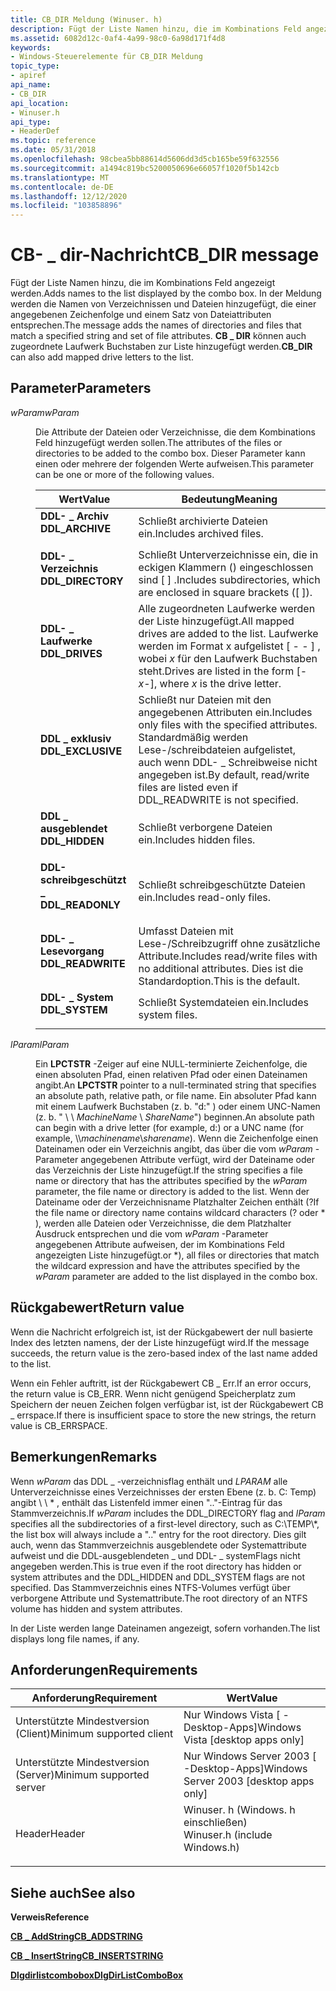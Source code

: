 ```yaml
---
title: CB_DIR Meldung (Winuser. h)
description: Fügt der Liste Namen hinzu, die im Kombinations Feld angezeigt werden. In der Meldung werden die Namen von Verzeichnissen und Dateien hinzugefügt, die einer angegebenen Zeichenfolge und einem Satz von Dateiattributen entsprechen. CB \_ dir kann auch zugeordnete Laufwerk Buchstaben zur Liste hinzufügen.
ms.assetid: 6082d12c-0af4-4a99-98c0-6a98d171f4d8
keywords:
- Windows-Steuerelemente für CB_DIR Meldung
topic_type:
- apiref
api_name:
- CB_DIR
api_location:
- Winuser.h
api_type:
- HeaderDef
ms.topic: reference
ms.date: 05/31/2018
ms.openlocfilehash: 98cbea5bb88614d5606dd3d5cb165be59f632556
ms.sourcegitcommit: a1494c819bc5200050696e66057f1020f5b142cb
ms.translationtype: MT
ms.contentlocale: de-DE
ms.lasthandoff: 12/12/2020
ms.locfileid: "103858896"
---
```

# <a name="cb_dir-message"></a><span data-ttu-id="e3119-106">CB- \_ dir-Nachricht</span><span class="sxs-lookup"><span data-stu-id="e3119-106">CB\_DIR message</span></span>

<span data-ttu-id="e3119-107">Fügt der Liste Namen hinzu, die im Kombinations Feld angezeigt werden.</span><span class="sxs-lookup"><span data-stu-id="e3119-107">Adds names to the list displayed by the combo box.</span></span> <span data-ttu-id="e3119-108">In der Meldung werden die Namen von Verzeichnissen und Dateien hinzugefügt, die einer angegebenen Zeichenfolge und einem Satz von Dateiattributen entsprechen.</span><span class="sxs-lookup"><span data-stu-id="e3119-108">The message adds the names of directories and files that match a specified string and set of file attributes.</span></span> <span data-ttu-id="e3119-109">**CB \_ DIR** können auch zugeordnete Laufwerk Buchstaben zur Liste hinzugefügt werden.</span><span class="sxs-lookup"><span data-stu-id="e3119-109">**CB\_DIR** can also add mapped drive letters to the list.</span></span>

## <a name="parameters"></a><span data-ttu-id="e3119-110">Parameter</span><span class="sxs-lookup"><span data-stu-id="e3119-110">Parameters</span></span>

<dl> <dt>

<span data-ttu-id="e3119-111">*wParam*</span><span class="sxs-lookup"><span data-stu-id="e3119-111">*wParam*</span></span> 
</dt> <dd>

<span data-ttu-id="e3119-112">Die Attribute der Dateien oder Verzeichnisse, die dem Kombinations Feld hinzugefügt werden sollen.</span><span class="sxs-lookup"><span data-stu-id="e3119-112">The attributes of the files or directories to be added to the combo box.</span></span> <span data-ttu-id="e3119-113">Dieser Parameter kann einen oder mehrere der folgenden Werte aufweisen.</span><span class="sxs-lookup"><span data-stu-id="e3119-113">This parameter can be one or more of the following values.</span></span>



| <span data-ttu-id="e3119-114">Wert</span><span class="sxs-lookup"><span data-stu-id="e3119-114">Value</span></span>                                                                                                                                                         | <span data-ttu-id="e3119-115">Bedeutung</span><span class="sxs-lookup"><span data-stu-id="e3119-115">Meaning</span></span>                                                                                                                                        |
|---------------------------------------------------------------------------------------------------------------------------------------------------------------|------------------------------------------------------------------------------------------------------------------------------------------------|
| <span id="DDL_ARCHIVE"></span><span id="ddl_archive"></span><dl> <span data-ttu-id="e3119-116"><dt>**DDL- \_ Archiv**</dt></span><span class="sxs-lookup"><span data-stu-id="e3119-116"><dt>**DDL\_ARCHIVE**</dt></span></span> </dl>       | <span data-ttu-id="e3119-117">Schließt archivierte Dateien ein.</span><span class="sxs-lookup"><span data-stu-id="e3119-117">Includes archived files.</span></span><br/>                                                                                                            |
| <span id="DDL_DIRECTORY"></span><span id="ddl_directory"></span><dl> <span data-ttu-id="e3119-118"><dt>**DDL- \_ Verzeichnis**</dt></span><span class="sxs-lookup"><span data-stu-id="e3119-118"><dt>**DDL\_DIRECTORY**</dt></span></span> </dl> | <span data-ttu-id="e3119-119">Schließt Unterverzeichnisse ein, die in eckigen Klammern () eingeschlossen sind \[ \] .</span><span class="sxs-lookup"><span data-stu-id="e3119-119">Includes subdirectories, which are enclosed in square brackets (\[ \]).</span></span><br/>                                                             |
| <span id="DDL_DRIVES"></span><span id="ddl_drives"></span><dl> <span data-ttu-id="e3119-120"><dt>**DDL- \_ Laufwerke**</dt></span><span class="sxs-lookup"><span data-stu-id="e3119-120"><dt>**DDL\_DRIVES**</dt></span></span> </dl>          | <span data-ttu-id="e3119-121">Alle zugeordneten Laufwerke werden der Liste hinzugefügt.</span><span class="sxs-lookup"><span data-stu-id="e3119-121">All mapped drives are added to the list.</span></span> <span data-ttu-id="e3119-122">Laufwerke werden im Format x aufgelistet \[ -  - \] , wobei *x* für den Laufwerk Buchstaben steht.</span><span class="sxs-lookup"><span data-stu-id="e3119-122">Drives are listed in the form \[-*x*-\], where *x* is the drive letter.</span></span><br/>                    |
| <span id="DDL_EXCLUSIVE"></span><span id="ddl_exclusive"></span><dl> <span data-ttu-id="e3119-123"><dt>**DDL \_ exklusiv**</dt></span><span class="sxs-lookup"><span data-stu-id="e3119-123"><dt>**DDL\_EXCLUSIVE**</dt></span></span> </dl> | <span data-ttu-id="e3119-124">Schließt nur Dateien mit den angegebenen Attributen ein.</span><span class="sxs-lookup"><span data-stu-id="e3119-124">Includes only files with the specified attributes.</span></span> <span data-ttu-id="e3119-125">Standardmäßig werden Lese-/schreibdateien aufgelistet, auch wenn DDL- \_ Schreibweise nicht angegeben ist.</span><span class="sxs-lookup"><span data-stu-id="e3119-125">By default, read/write files are listed even if DDL\_READWRITE is not specified.</span></span><br/> |
| <span id="DDL_HIDDEN"></span><span id="ddl_hidden"></span><dl> <span data-ttu-id="e3119-126"><dt>**DDL \_ ausgeblendet**</dt></span><span class="sxs-lookup"><span data-stu-id="e3119-126"><dt>**DDL\_HIDDEN**</dt></span></span> </dl>          | <span data-ttu-id="e3119-127">Schließt verborgene Dateien ein.</span><span class="sxs-lookup"><span data-stu-id="e3119-127">Includes hidden files.</span></span><br/>                                                                                                              |
| <span id="DDL_READONLY"></span><span id="ddl_readonly"></span><dl> <span data-ttu-id="e3119-128"><dt>**DDL-schreibgeschützt \_**</dt></span><span class="sxs-lookup"><span data-stu-id="e3119-128"><dt>**DDL\_READONLY**</dt></span></span> </dl>    | <span data-ttu-id="e3119-129">Schließt schreibgeschützte Dateien ein.</span><span class="sxs-lookup"><span data-stu-id="e3119-129">Includes read-only files.</span></span><br/>                                                                                                           |
| <span id="DDL_READWRITE"></span><span id="ddl_readwrite"></span><dl> <span data-ttu-id="e3119-130"><dt>**DDL- \_ Lesevorgang**</dt></span><span class="sxs-lookup"><span data-stu-id="e3119-130"><dt>**DDL\_READWRITE**</dt></span></span> </dl> | <span data-ttu-id="e3119-131">Umfasst Dateien mit Lese-/Schreibzugriff ohne zusätzliche Attribute.</span><span class="sxs-lookup"><span data-stu-id="e3119-131">Includes read/write files with no additional attributes.</span></span> <span data-ttu-id="e3119-132">Dies ist die Standardoption.</span><span class="sxs-lookup"><span data-stu-id="e3119-132">This is the default.</span></span><br/>                                                       |
| <span id="DDL_SYSTEM"></span><span id="ddl_system"></span><dl> <span data-ttu-id="e3119-133"><dt>**DDL- \_ System**</dt></span><span class="sxs-lookup"><span data-stu-id="e3119-133"><dt>**DDL\_SYSTEM**</dt></span></span> </dl>          | <span data-ttu-id="e3119-134">Schließt Systemdateien ein.</span><span class="sxs-lookup"><span data-stu-id="e3119-134">Includes system files.</span></span><br/>                                                                                                              |



 

</dd> <dt>

<span data-ttu-id="e3119-135">*lParam*</span><span class="sxs-lookup"><span data-stu-id="e3119-135">*lParam*</span></span> 
</dt> <dd>

<span data-ttu-id="e3119-136">Ein **LPCTSTR** -Zeiger auf eine NULL-terminierte Zeichenfolge, die einen absoluten Pfad, einen relativen Pfad oder einen Dateinamen angibt.</span><span class="sxs-lookup"><span data-stu-id="e3119-136">An **LPCTSTR** pointer to a null-terminated string that specifies an absolute path, relative path, or file name.</span></span> <span data-ttu-id="e3119-137">Ein absoluter Pfad kann mit einem Laufwerk Buchstaben (z. b. "d:" \) oder einem UNC-Namen (z. b. " \\ \\ *MachineName* \\ *ShareName*") beginnen.</span><span class="sxs-lookup"><span data-stu-id="e3119-137">An absolute path can begin with a drive letter (for example, d:\) or a UNC name (for example, \\\\*machinename*\\*sharename*).</span></span> <span data-ttu-id="e3119-138">Wenn die Zeichenfolge einen Dateinamen oder ein Verzeichnis angibt, das über die vom *wParam* -Parameter angegebenen Attribute verfügt, wird der Dateiname oder das Verzeichnis der Liste hinzugefügt.</span><span class="sxs-lookup"><span data-stu-id="e3119-138">If the string specifies a file name or directory that has the attributes specified by the *wParam* parameter, the file name or directory is added to the list.</span></span> <span data-ttu-id="e3119-139">Wenn der Dateiname oder der Verzeichnisname Platzhalter Zeichen enthält (?</span><span class="sxs-lookup"><span data-stu-id="e3119-139">If the file name or directory name contains wildcard characters (?</span></span> <span data-ttu-id="e3119-140">oder \* ), werden alle Dateien oder Verzeichnisse, die dem Platzhalter Ausdruck entsprechen und die vom *wParam* -Parameter angegebenen Attribute aufweisen, der im Kombinations Feld angezeigten Liste hinzugefügt.</span><span class="sxs-lookup"><span data-stu-id="e3119-140">or \*), all files or directories that match the wildcard expression and have the attributes specified by the *wParam* parameter are added to the list displayed in the combo box.</span></span>

</dd> </dl>

## <a name="return-value"></a><span data-ttu-id="e3119-141">Rückgabewert</span><span class="sxs-lookup"><span data-stu-id="e3119-141">Return value</span></span>

<span data-ttu-id="e3119-142">Wenn die Nachricht erfolgreich ist, ist der Rückgabewert der null basierte Index des letzten namens, der der Liste hinzugefügt wird.</span><span class="sxs-lookup"><span data-stu-id="e3119-142">If the message succeeds, the return value is the zero-based index of the last name added to the list.</span></span>

<span data-ttu-id="e3119-143">Wenn ein Fehler auftritt, ist der Rückgabewert CB \_ Err.</span><span class="sxs-lookup"><span data-stu-id="e3119-143">If an error occurs, the return value is CB\_ERR.</span></span> <span data-ttu-id="e3119-144">Wenn nicht genügend Speicherplatz zum Speichern der neuen Zeichen folgen verfügbar ist, ist der Rückgabewert CB \_ errspace.</span><span class="sxs-lookup"><span data-stu-id="e3119-144">If there is insufficient space to store the new strings, the return value is CB\_ERRSPACE.</span></span>

## <a name="remarks"></a><span data-ttu-id="e3119-145">Bemerkungen</span><span class="sxs-lookup"><span data-stu-id="e3119-145">Remarks</span></span>

<span data-ttu-id="e3119-146">Wenn *wParam* das DDL \_ -verzeichnisflag enthält und *LPARAM* alle Unterverzeichnisse eines Verzeichnisses der ersten Ebene (z. b. C: Temp) angibt \\ \\ \* , enthält das Listenfeld immer einen ".."-Eintrag für das Stammverzeichnis.</span><span class="sxs-lookup"><span data-stu-id="e3119-146">If *wParam* includes the DDL\_DIRECTORY flag and *lParam* specifies all the subdirectories of a first-level directory, such as C:\\TEMP\\\*, the list box will always include a ".." entry for the root directory.</span></span> <span data-ttu-id="e3119-147">Dies gilt auch, wenn das Stammverzeichnis ausgeblendete oder Systemattribute aufweist und die DDL-ausgeblendeten \_ und DDL- \_ systemFlags nicht angegeben werden.</span><span class="sxs-lookup"><span data-stu-id="e3119-147">This is true even if the root directory has hidden or system attributes and the DDL\_HIDDEN and DDL\_SYSTEM flags are not specified.</span></span> <span data-ttu-id="e3119-148">Das Stammverzeichnis eines NTFS-Volumes verfügt über verborgene Attribute und Systemattribute.</span><span class="sxs-lookup"><span data-stu-id="e3119-148">The root directory of an NTFS volume has hidden and system attributes.</span></span>

<span data-ttu-id="e3119-149">In der Liste werden lange Dateinamen angezeigt, sofern vorhanden.</span><span class="sxs-lookup"><span data-stu-id="e3119-149">The list displays long file names, if any.</span></span>

## <a name="requirements"></a><span data-ttu-id="e3119-150">Anforderungen</span><span class="sxs-lookup"><span data-stu-id="e3119-150">Requirements</span></span>



| <span data-ttu-id="e3119-151">Anforderung</span><span class="sxs-lookup"><span data-stu-id="e3119-151">Requirement</span></span> | <span data-ttu-id="e3119-152">Wert</span><span class="sxs-lookup"><span data-stu-id="e3119-152">Value</span></span> |
|-------------------------------------|----------------------------------------------------------------------------------------------------------|
| <span data-ttu-id="e3119-153">Unterstützte Mindestversion (Client)</span><span class="sxs-lookup"><span data-stu-id="e3119-153">Minimum supported client</span></span><br/> | <span data-ttu-id="e3119-154">Nur Windows Vista \[ -Desktop-Apps\]</span><span class="sxs-lookup"><span data-stu-id="e3119-154">Windows Vista \[desktop apps only\]</span></span><br/>                                                           |
| <span data-ttu-id="e3119-155">Unterstützte Mindestversion (Server)</span><span class="sxs-lookup"><span data-stu-id="e3119-155">Minimum supported server</span></span><br/> | <span data-ttu-id="e3119-156">Nur Windows Server 2003 \[ -Desktop-Apps\]</span><span class="sxs-lookup"><span data-stu-id="e3119-156">Windows Server 2003 \[desktop apps only\]</span></span><br/>                                                     |
| <span data-ttu-id="e3119-157">Header</span><span class="sxs-lookup"><span data-stu-id="e3119-157">Header</span></span><br/>                   | <dl> <span data-ttu-id="e3119-158"><dt>Winuser. h (Windows. h einschließen)</dt></span><span class="sxs-lookup"><span data-stu-id="e3119-158"><dt>Winuser.h (include Windows.h)</dt></span></span> </dl> |



## <a name="see-also"></a><span data-ttu-id="e3119-159">Siehe auch</span><span class="sxs-lookup"><span data-stu-id="e3119-159">See also</span></span>

<dl> <dt>

<span data-ttu-id="e3119-160">**Verweis**</span><span class="sxs-lookup"><span data-stu-id="e3119-160">**Reference**</span></span>
</dt> <dt>

[<span data-ttu-id="e3119-161">**CB \_ AddString**</span><span class="sxs-lookup"><span data-stu-id="e3119-161">**CB\_ADDSTRING**</span></span>](cb-addstring.md)
</dt> <dt>

[<span data-ttu-id="e3119-162">**CB \_ InsertString**</span><span class="sxs-lookup"><span data-stu-id="e3119-162">**CB\_INSERTSTRING**</span></span>](cb-insertstring.md)
</dt> <dt>

[<span data-ttu-id="e3119-163">**Dlgdirlistcombobox**</span><span class="sxs-lookup"><span data-stu-id="e3119-163">**DlgDirListComboBox**</span></span>](/windows/desktop/api/Winuser/nf-winuser-dlgdirlistcomboboxa)
</dt> </dl>

 

 





